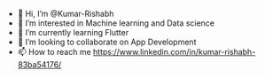 - 👋 Hi, I’m @Kumar-Rishabh
- 👀 I’m interested in Machine learning and Data science
- 🌱 I’m currently learning Flutter
- 💞️ I’m looking to collaborate on App Development
- 📫 How to reach me https://www.linkedin.com/in/kumar-rishabh-83ba54176/

<!---
Kumar-Rishabh/Kumar-Rishabh is a ✨ special ✨ repository because its `README.md` (this file) appears on your GitHub profile.
You can click the Preview link to take a look at your changes.
--->
